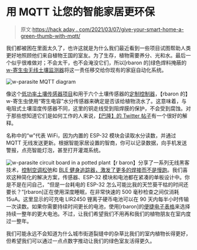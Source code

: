 # 用 MQTT 让您的智能家居更环保

> 原文:[https://hack aday . com/2021/03/07/give-your-smart-home-a-green-thumb-with-mqtt/](https://hackaday.com/2021/03/07/give-your-smart-home-a-green-thumb-with-mqtt/)

我们都被困在里面太久了，也许这就是为什么我们最近看到一些项目试图帮助人类更好地照顾他们来自植物王国的室友。为了生存，植物需要养分、光和水。最后一个似乎很难做对；不会太干，也不会淹没它们，所以[rbaron 的]绿色焊料掩蔽的[w-寄生虫无线土壤监测器](https://hackaday.io/project/178066-w-parasite)将这一责任移交给你现有的家庭自动化系统。

![w-parasite MQTT diagram](../Images/c345e3cbc728573364737a446c7f214a.png)

像这个[低功率土壤传感器项目](https://hackaday.com/2019/07/27/a-capacitive-soil-sensor-hack-for-lower-voltage-supplies/)和用于六个土壤传感器的[定制控制器](https://hackaday.com/2021/01/14/esp32-soil-monitors-tap-into-ultra-low-power-mode/)，【rbaron 的】w-寄生虫使用“寄生电容”水分传感器来确定是否该给植物浇水了。这意味着，与电阻式土壤湿度传感器不同，这里的铜走线受到阻焊膜的保护，不会受到腐蚀。对于那些想知道它们是如何工作的人来说，[【巴隆】的 Twitter 帖子](https://twitter.com/rbaron_/status/1367182824684544002)有一个很好的解释。

名称中的“w”代表 WiFi，因为内置的 ESP-32 模块会读取水分读数，并通过 MQTT 无线发送更新。根据智能家居设置的智商，你可以记录数据，向手机发送警报，点亮智能灯泡，甚至打开灌溉系统。

![w-parasite circuit board in a potted plant](../Images/b1e00bc14c4b8ef02347c7bee2a1cd31.png)【r baron】分享了一系列无线黑客技术，[控制空调松弛](https://hackaday.com/2017/08/23/control-the-air-conditioning-with-slack/)和 [BLE 健身追踪器，激发了更多的焊接而不是慢跑](https://hackaday.com/2018/05/29/hacking-a-fitness-tracker/)。我们喜欢这种简化的解决方案，传感器、ESP-32 模块和电池都在紧凑的单板设计中。你是不是在问自己，“但是一台耗电的 ESP-32 怎么可能比我的天竺葵干枯的时间还要长？”[rbaron]正在使用深度睡眠，在非常快速的 500 毫秒检查之间仅消耗 15uA。这里显示的可充电 LIR2450 锂离子硬币电池可以在 90 天内每半小时传输一次读数。如果你需要持续时间更长的电池，使用[rbaron]的[便捷电子表格](https://docs.google.com/spreadsheets/d/1Lt3Obveo7YzpxWigAVeM2rHjrGED6iG8pZ1Y3q1cldg/edit#gid=0)来选择持续一整年的更大电池。不过，让我们希望我们不用再和我们的植物朋友在室内度过一整年。

我们可能永远不会知道为什么城市街道裂缝中的杂草比我们的室内植物长得更好，但希望我们可以通过一点点数字推动让我们的绿色室友活得更久。